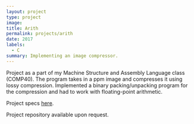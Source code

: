 ```yaml
---
layout: project
type: project
image:
title: Arith
permalink: projects/arith
date: 2017
labels:
  - C
summary: Implementing an image compressor.
---
```


Project as a part of my Machine Structure and Assembly Language class (COMP40). The program takes in a ppm image and compresses it using lossy compression. Implemented a binary packing/unpacking program for the compression and had to work with floating-point arithmetic.

Project specs [here](https://www.cs.tufts.edu/comp/40/homework/arith.pdf).

<i class="medium github icon "></i>Project repository available upon request.

